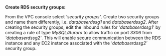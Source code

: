 ﻿**Create RDS security groups:**

From the VPC console select *'security groups'*. Create two security groups and name them differently, i.e. *databaserdssg1* and *databaserdssg2*. After creating the security groups, edit the inbound rules for *'databaserdssg1*' by creating a rule of type *MySQL/Aurora* to allow traffic on port *3306* from *'databaserdssg2'*. This will enable secure communication between the RDS instance and any EC2 instance associated with the *'databaserdssg2'* security group.

